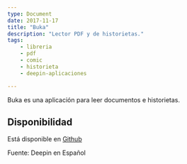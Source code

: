 ```yaml
---
type: Document
date: 2017-11-17
title: "Buka"
description: "Lector PDF y de historietas."
tags:
    - libreria
    - pdf
    - comic
    - historieta
    - deepin-aplicaciones

---
```


Buka es una aplicación para leer documentos e historietas.

## Disponibilidad

Está disponible en [Github](https://github.com/oguzhaninan/Buka/releases)

Fuente: Deepin en Español
